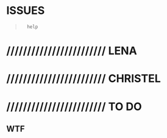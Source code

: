 
#           ISSUES

>       help

# //////////////////////// LENA


# //////////////////////// CHRISTEL

# //////////////////////// TO DO



##  WTF


